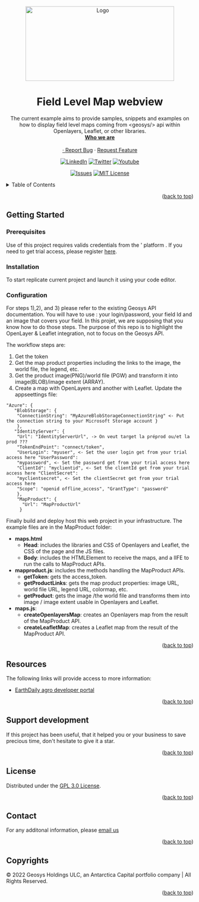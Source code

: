 <div id="top"></div>
<!-- PROJECT SHIELDS -->
<!--
*** See the bottom of this document for the declaration of the reference variables
*** https://www.markdownguide.org/basic-syntax/#reference-style-links
-->


<!-- PROJECT LOGO -->
<br />
<p align="center">
  <a href=https://github.com/GEOSYS>
    <img src=https://earthdailyagro.com/wp-content/uploads/2022/01/Logo.svg alt="Logo" width="400" height="200">
  </a>

  <h1 align="center">Field Level Map webview</h3>

  <p align="center">
    The current example aims to provide samples, snippets and examples on how to display field level maps coming from &ltgeosys/&gt api within Openlayers, Leaflet, or other libraries.
    <br />
    <a href=https://earthdailyagro.com/><strong>Who we are</strong></a>
    <br />
    <br />
    <a href=https://github.com/GEOSYS/Examples-and-showcases</a>
    ·
    <a href=https://github.com/GEOSYS/Examples-and-showcases/issues>Report Bug</a>
    ·
    <a href=https://github.com/GEOSYS/Examples-and-showcases/issues>Request Feature</a>
  </p>
</p>

<div align="center">
  
[![LinkedIn][linkedin-shield]][linkedin-url]
[![Twitter][twitter-shield]][twitter-url]
[![Youtube][youtube-shield]][youtube-url]
<!--[![languages][language-python-shiedl]][]-->
<!--[![languages][NETcore-shield]][NETcore-url]-->
<!--[![CITest][CITest-shield]][CITest-url]-->
[![Issues][issues-shield]][issues-url]
[![MIT License][license-shield]][license-url]
  
</div>

<!--[![Stargazers][GitStars-shield]][GitStars-url]-->
<!--[![Forks][forks-shield]][forks-url]-->
<!--[![Stargazers][stars-shield]][stars-url]-->

<!-- TABLE OF CONTENTS -->
<details closed>
  <summary>Table of Contents</summary>
  <ol>
        <li>
      <a href="#getting-started">Getting Started</a>
      <ul>
        <li><a href="#prerequisites">Prerequisites</a></li>
        <li><a href="#installation">Installation</a></li>
      </ul>
    </li>
    <li><a href="#support-development">Support development</a></li>
    <li><a href="#license">License</a></li>
    <li><a href="#contact">Contact</a></li>
    <li><a href="#copyrights">Copyrights</a></li>
  </ol>
</details>

<p align="right">(<a href="#top">back to top</a>)</p>


<!-- GETTING STARTED -->
## Getting Started

### Prerequisites

Use of this project requires valids credentials from the '<geosys/> platform . If you need to get trial access, please register [here](https://earthdailyagro.com/geosys-api/#get-started).

### Installation
To start replicate current project and launch it using your code editor.

### Configuration

For steps 1),2), and 3) please refer to the existing Geosys API documentation.
You will have to use : your login/password, your field Id and an image that covers your field. In this projet, we are supposing that you know how to do those steps.
The purpose of this repo is to highlight the OpenLayer & Leaflet integration, not to focus on the Geosys API.

The workflow steps are:
1) Get the token
2) Get the map product properties including the links to the image, the world file, the legend, etc.
3) Get the product image(PNG)/world file (PGW) and transform it into image(BLOB)/image extent (ARRAY).
4) Create a map with OpenLayers and another with Leaflet.
Update the appseettings file: 

```
"Azure": { 
   "BlobStorage": {
    "ConnectionString": "MyAzureBlobStorageConnectionString" <- Put the connection string to your Microsoft Storage account }
    }, 
   "IdentityServer": { 
    "Url": "IdentityServerUrl", -> On veut target la préprod ou/et la prod ??? 
    "TokenEndPoint": "connect/token", 
    "UserLogin": "myuser", <- Set the user login get from your trial access here "UserPassword": 
    "mypassword", <- Set the password get from your trial access here 
    "ClientId": "myclientid", <- Set the clientId get from your trial access here "ClientSecret": 
    "myclientsecret", <- Set the clientSecret get from your trial access here 
    "Scope": "openid offline_access", "GrantType": "password" 
    }, 
    "MapProduct": { 
      "Url": "MapProductUrl"
     }
```
Finally build and deploy host this web project in your infrastructure.
The example files are in the MapProduct folder:
* **maps.html**
    * **Head**: includes the libraries and CSS of Openlayers and Leaflet, the CSS of the page and the JS files.
    * **Body**: includes the HTMLElement to receive the maps, and a IIFE to run the calls to MapProduct APIs.
* **mapproduct.js**: includes the methods handling the MapProduct APIs.
    * **getToken**: gets the access_token.
    * **getProductLinks**: gets the map product properties: image URL, world file URL, legend URL, colormap, etc.
    * **getProduct**: gets the image /the world file and transforms them into image / image extent usable in Openlayers and Leaflet.
* **maps.js**:
    * **createOpenlayersMap**: creates an Openlayers map from the result of the MapProduct API.
    * **createLeafletMap**: creates a Leaflet map from the result of the MapProduct API.

<p align="right">(<a href="#top">back to top</a>)</p>
  
<!-- RESOURCES -->
## Resources 
The following links will provide access to more information:
- [EarthDaily agro developer portal  ](https://developer.geosys.com/)


<p align="right">(<a href="#top">back to top</a>)</p>

<!-- CONTRIBUTING -->
## Support development

If this project has been useful, that it helped you or your business to save precious time, don't hesitate to give it a star.

<p align="right">(<a href="#top">back to top</a>)</p>

<!-- LICENSE -->
## License

Distributed under the [GPL 3.0 License](https://www.gnu.org/licenses/gpl-3.0.en.html). 

<p align="right">(<a href="#top">back to top</a>)</p>

<!-- CONTACT -->
## Contact

For any additonal information, please <a href="mailto: sales@earthdailyagro.com">email us</a>

<p align="right">(<a href="#top">back to top</a>)</p>

<!-- COPYRIGHT -->
## Copyrights

© 2022 Geosys Holdings ULC, an Antarctica Capital portfolio company | All Rights Reserved.

<p align="right">(<a href="#top">back to top</a>)</p>

<!-- MARKDOWN LINKS & IMAGES -->
<!-- https://www.markdownguide.org/basic-syntax/#reference-style-links -->
<!-- List of available shields https://shields.io/category/license -->
<!-- List of available shields https://simpleicons.org/ -->
[contributors-shield]: https://img.shields.io/github/contributors/github_username/repo.svg?style=social
[NETcore-shield]: https://img.shields.io/badge/.NET%20Core-6.0-green
[NETcore-url]: https://github.com/dotnet/core
[contributors-url]: https://github.com/github_username/repo/graphs/contributors
[forks-shield]: https://img.shields.io/github/forks/github_username/repo.svg?style=plastic&logo=appveyor
[forks-url]: https://github.com/github_username/repo/network/members
[stars-shield]: https://img.shields.io/github/stars/qgis-plugin/repo.svg?style=plastic&logo=appveyor
[stars-url]: https://github.com/github_username/repo/stargazers
[issues-shield]: https://img.shields.io/github/issues/GEOSYS/qgis-plugin/repo.svg?style=social
[issues-url]: https://github.com/github_username/repo/issues
[license-shield]: https://img.shields.io/github/license/GEOSYS/qgis-plugin
[license-url]: https://www.gnu.org/licenses/gpl-3.0.en.html
[linkedin-shield]: https://img.shields.io/badge/-LinkedIn-black.svg?style=social&logo=linkedin
[linkedin-url]: https://www.linkedin.com/company/earthdailyagro/mycompany/
[twitter-shield]: https://img.shields.io/twitter/follow/EarthDailyAgro?style=social
[twitter-url]: https://img.shields.io/twitter/follow/EarthDailyAgro?style=social
[youtube-shield]: https://img.shields.io/youtube/channel/views/UCy4X-hM2xRK3oyC_xYKSG_g?style=social
[youtube-url]: https://img.shields.io/youtube/channel/views/UCy4X-hM2xRK3oyC_xYKSG_g?style=social
[language-python-shiedl]: https://img.shields.io/badge/python-3.7-green?logo=python
[language-python-url]: https://pypi.org/ 
[GitStars-shield]: https://img.shields.io/github/stars/GEOSYS?style=social
[GitStars-url]: https://img.shields.io/github/stars/GEOSYS?style=social
[CITest-shield]: https://img.shields.io/github/workflow/status/GEOSYS/qgis-plugin/Continous%20Integration
[CITest-url]: https://img.shields.io/github/workflow/status/GEOSYS/qgis-plugin/Continous%20Integration





